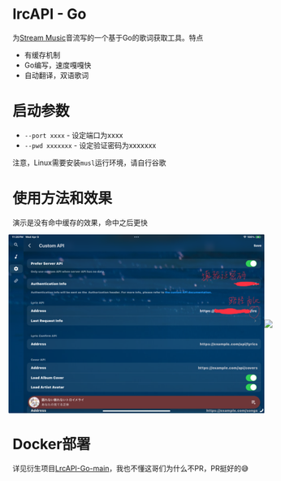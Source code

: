 # lrcAPI - Go
为[Stream Music](https://music.aqzscn.cn/)音流写的一个基于Go的歌词获取工具。特点
+ 有缓存机制
+ Go编写，速度嘎嘎快
+ 自动翻译，双语歌词

# 启动参数
+ `--port xxxx` - 设定端口为xxxx
+ `--pwd xxxxxxx` - 设定验证密码为xxxxxxx

注意，Linux需要安装`musl`运行环境，请自行谷歌

# 使用方法和效果
演示是没有命中缓存的效果，命中之后更快
<div style="display: flex; justify-content: center;align-items: center;">
  <img src="https://raw.githubusercontent.com/stephen-zeng/img/master/20250409232913.png">
  <img src="https://gh.qwqwq.com.cn/stephen-zeng/img/master/e1d6503ad000a2fd92f71f3afce7d059.gif">
</div>

# Docker部署
详见衍生项目[LrcAPI-Go-main](https://github.com/zhumao520/LrcAPI-Go-main)，我也不懂这哥们为什么不PR，PR挺好的😅
